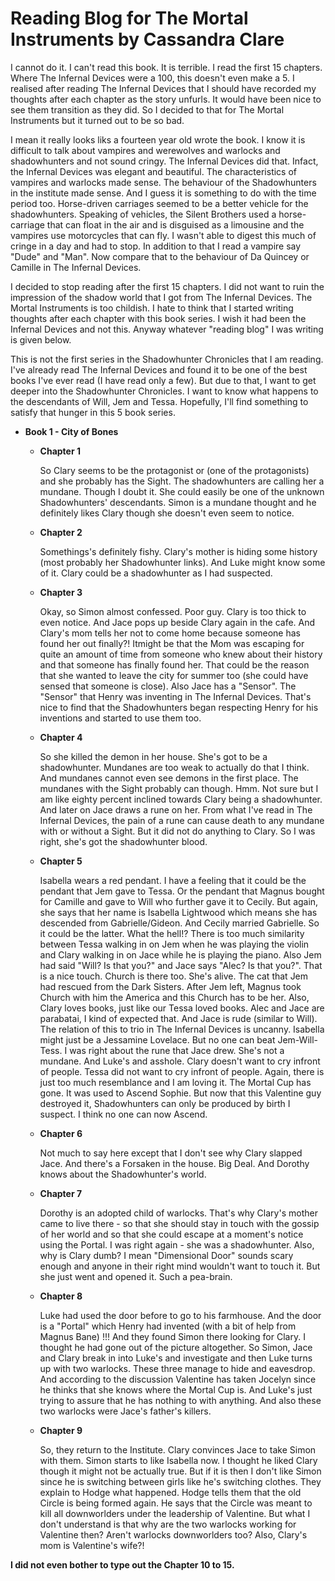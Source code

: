 # Reading Blog for The Mortal Instruments by Cassandra Clare

I cannot do it. I can't read this book. It is terrible. I read the first 15
chapters. Where The Infernal Devices were a 100, this doesn't even make a 5. I
realised after reading The Infernal Devices that I should have recorded my
thoughts after each chapter as the story unfurls. It would have been nice to
see them transition as they did.  So I decided to that for The Mortal
Instruments but it turned out to be so bad.

I mean it really looks liks a fourteen year old wrote the book. I know it is
difficult to talk about vampires and werewolves and warlocks and shadowhunters
and not sound cringy. The Infernal Devices did that. Infact, the Infernal
Devices was elegant and beautiful. The characteristics of vampires and warlocks
made sense. The behaviour of the Shadowhunters in the institute made sense. And
I guess it is something to do with the time period too. Horse-driven carriages
seemed to be a better vehicle for the shadowhunters. Speaking of vehicles, the
Silent Brothers used a horse-carriage that can float in the air and is
disguised as a limousine and the vampires use motorcycles that can fly. I
wasn't able to digest this much of cringe in a day and had to stop. In addition
to that I read a vampire say "Dude" and "Man". Now compare that to the
behaviour of Da Quincey or Camille in The Infernal Devices.

I decided to stop reading after the first 15 chapters. I did not want to ruin
the impression of the shadow world that I got from The Infernal Devices. The
Mortal Instruments is too childish. I hate to think that I started writing
thoughts after each chapter with this book series. I wish it had been the
Infernal Devices and not this. Anyway whatever "reading blog" I was writing is
given below.




This is not the first series in the Shadowhunter Chronicles that I am reading.
I've already read The Infernal Devices and found it to be one of the best books
I've ever read (I have read only a few). But due to that, I want to get deeper
into the Shadowhunter Chronicles. I want to know what happens to the
descendants of Will, Jem and Tessa. Hopefully, I'll find something to satisfy
that hunger in this 5 book series.

- **Book 1 - City of Bones**

	- **Chapter 1**

		So Clary seems to be the protagonist or (one of the protagonists) and
		she probably has the Sight. The shadowhunters are calling her a
		mundane. Though I doubt it. She could easily be one of the unknown
		Shadowhunters' descendants. Simon is a mundane thought and he
		definitely likes Clary though she doesn't even seem to notice.

	- **Chapter 2**

		Somethings's definitely fishy. Clary's mother is hiding some history
		(most probably her Shadowhunter links). And Luke might know some of it.
		Clary could be a shadowhunter as I had suspected.

	- **Chapter 3**

		Okay, so Simon almost confessed. Poor guy. Clary is too thick to even
		notice. And Jace pops up beside Clary again in the cafe. And Clary's
		mom tells her not to come home because someone has found her out
		finally?! Itmight be that the Mom was escaping for quite an amount of
		time from someone who knew about their history and that someone has
		finally found her. That could be the reason that she wanted to leave
		the city for summer too (she could have sensed that someone is close).
		Also Jace has a "Sensor". The "Sensor" that Henry was inventing in The
		Infernal Devices. That's nice to find that the Shadowhunters began
		respecting Henry for his inventions and started to use them too.

	- **Chapter 4**

		So she killed the demon in her house. She's got to be a shadowhunter.
		Mundanes are too weak to actually do that I think. And mundanes cannot
		even see demons in the first place. The mundanes with the Sight
		probably can though. Hmm. Not sure but I am like eighty percent
		inclined towards Clary being a shadowhunter. And later on Jace draws a
		rune on her. From what I've read in The Infernal Devices, the pain of a
		rune can cause death to any mundane with or without a Sight. But it did
		not do anything to Clary. So I was right, she's got the shadowhunter
		blood.

	- **Chapter 5**

		Isabella wears a red pendant. I have a feeling that it could be the
		pendant that Jem gave to Tessa. Or the pendant that Magnus bought for
		Camille and gave to Will who further gave it to Cecily. But again, she
		says that her name is Isabella Lightwood which means she has descended
		from Gabrielle/Gideon. And Cecily married Gabrielle. So it could be the
		latter. What the hell!? There is too much similarity between Tessa
		walking in on Jem when he was playing the violin and Clary walking in
		on Jace while he is playing the piano. Also Jem had said "Will? Is that
		you?" and Jace says "Alec? Is that you?". That is a nice touch. Church
		is there too. She's alive. The cat that Jem had rescued from the Dark
		Sisters. After Jem left, Magnus took Church with him the America and
		this Church has to be her. Also, Clary loves books, just like our Tessa
		loved books. Alec and Jace are parabatai, I kind of expected that. And
		Jace is rude (similar to Will). The relation of this to trio in The
		Infernal Devices is uncanny. Isabella might just be a Jessamine
		Lovelace. But no one can beat Jem-Will-Tess. I was right about the rune
		that Jace drew. She's not a mundane. And Luke's and asshole. Clary
		doesn't want to cry infront of people. Tessa did not want to cry
		infront of people. Again, there is just too much resemblance and I am
		loving it. The Mortal Cup has gone. It was used to Ascend Sophie. But
		now that this Valentine guy destroyed it, Shadowhunters can only be
		produced by birth I suspect. I think no one can now Ascend.

	- **Chapter 6**

		Not much to say here except that I don't see why Clary slapped Jace.
		And there's a Forsaken in the house. Big Deal. And Dorothy knows about
		the Shadowhunter's world.

	- **Chapter 7**

		Dorothy is an adopted child of warlocks. That's why Clary's mother came
		to live there - so that she should stay in touch with the gossip of her
		world and so that she could escape at a moment's notice using the
		Portal. I was right again - she was a shadowhunter. Also, why is Clary
		dumb? I mean "Dimensional Door" sounds scary enough and anyone in their
		right mind wouldn't want to touch it. But she just went and opened it.
		Such a pea-brain.

	- **Chapter 8**

		Luke had used the door before to go to his farmhouse. And the door is a
		"Portal" which Henry had invented (with a bit of help from Magnus Bane)
		!!! And they found Simon there looking for Clary. I thought he had gone
		out of the picture altogether. So Simon, Jace and Clary break in into
		Luke's and investigate and then Luke turns up with two warlocks. These
		three manage to hide and eavesdrop. And according to the discussion
		Valentine has taken Jocelyn since he thinks that she knows where the
		Mortal Cup is. And Luke's just trying to assure that he has nothing to
		with anything. And also these two warlocks were Jace's father's
		killers.

	- **Chapter 9**

		So, they return to the Institute. Clary convinces Jace to take Simon
		with them. Simon starts to like Isabella now. I thought he liked Clary
		though it might not be actually true. But if it is then I don't like
		Simon since he is switching between girls like he's switching clothes.
		They explain to Hodge what happened. Hodge tells them that the old
		Circle is being formed again. He says that the Circle was meant to kill
		all downworlders under the leadership of Valentine. But what I don't
		understand is that why are the two warlocks working for Valentine then?
		Aren't warlocks downworlders too? Also, Clary's mom is Valentine's
		wife?!


**I did not even bother to type out the Chapter 10 to 15.**
